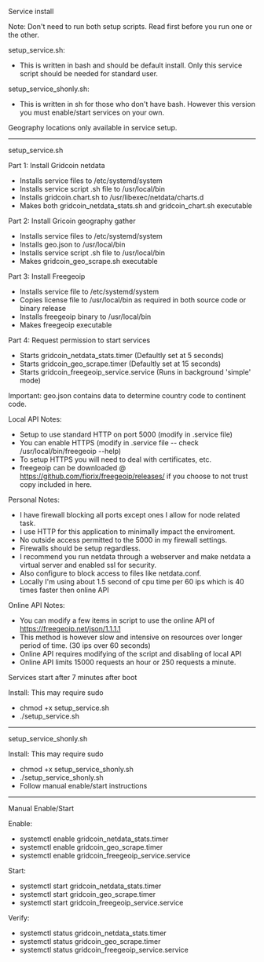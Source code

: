 Service install

Note: Don't need to run both setup scripts. Read first before you run one or the other. 

setup_service.sh:
* This is written in bash and should be default install. Only this service script should be needed for standard user.

setup_service_shonly.sh:
* This is written in sh for those who don't have bash. However this version you must enable/start services on your own.

Geography locations only available in service setup. 

----------

setup_service.sh

Part 1: Install Gridcoin netdata
  * Installs service files to /etc/systemd/system
  * Installs service script .sh file to /usr/local/bin
  * Installs gridcoin.chart.sh to /usr/libexec/netdata/charts.d
  * Makes both gridcoin_netdata_stats.sh and gridcoin_chart.sh executable

Part 2: Install Gricoin geography gather
  * Installs service files to /etc/systemd/system
  * Installs geo.json to /usr/local/bin
  * Installs service script .sh file to /usr/local/bin
  * Makes gridcoin_geo_scrape.sh executable

Part 3: Install Freegeoip
  * Installs service file to /etc/systemd/system
  * Copies license file to /usr/local/bin as required in both source code or binary release
  * Installs freegeoip binary to /usr/local/bin
  * Makes freegeoip executable

Part 4: Request permission to start services
  * Starts gridcoin_netdata_stats.timer (Defaultly set at 5 seconds)
  * Starts gridcoin_geo_scrape.timer (Defaultly set at 15 seconds)
  * Starts gridcoin_freegeoip_service.service (Runs in background 'simple' mode)

Important: geo.json contains data to determine country code to continent code.

Local API Notes:
* Setup to use standard HTTP on port 5000 (modify in .service file)
* You can enable HTTPS (modify in .service file -- check /usr/local/bin/freegeoip --help)
* To setup HTTPS you will need to deal with certificates, etc.
* freegeoip can be downloaded @ https://github.com/fiorix/freegeoip/releases/ if you choose to not trust copy included in here.
 
Personal Notes:
* I have firewall blocking all ports except ones I allow for node related task.
* I use HTTP for this application to minimally impact the enviroment.
* No outside access permitted to the 5000 in my firewall settings.
* Firewalls should be setup regardless.
* I recommend you run netdata through a webserver and make netdata a virtual server and enabled ssl for security.
* Also configure to block access to files like netdata.conf.
* Locally I'm using about 1.5 second of cpu time per 60 ips which is 40 times faster then online API

Online API Notes:
* You can modify a few items in script to use the online API of https://freegeoip.net/json/1.1.1.1
* This method is however slow and intensive on resources over longer period of time. (30 ips over 60 seconds)
* Online API requires modifying of the script and disabling of local API
* Online API limits 15000 requests an hour or 250 requests a minute.

Services start after 7 minutes after boot

Install: This may require sudo 
  * chmod +x setup_service.sh
  * ./setup_service.sh

----------

setup_service_shonly.sh

Install: This may require sudo
  * chmod +x setup_service_shonly.sh
  * ./setup_service_shonly.sh
  * Follow manual enable/start instructions

----------

Manual Enable/Start

Enable:
  * systemctl enable gridcoin_netdata_stats.timer
  * systemctl enable gridcoin_geo_scrape.timer
  * systemctl enable gridcoin_freegeoip_service.service

Start:
  * systemctl start gridcoin_netdata_stats.timer
  * systemctl start gridcoin_geo_scrape.timer
  * systemctl start gridcoin_freegeoip_service.service

Verify:
  * systemctl status gridcoin_netdata_stats.timer
  * systemctl status gridcoin_geo_scrape.timer
  * systemctl status gridcoin_freegeoip_service.service
